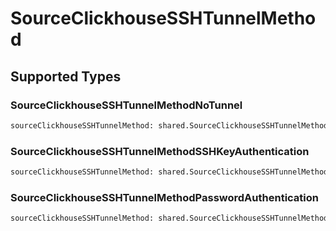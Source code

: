 # SourceClickhouseSSHTunnelMethod


## Supported Types

### SourceClickhouseSSHTunnelMethodNoTunnel

```python
sourceClickhouseSSHTunnelMethod: shared.SourceClickhouseSSHTunnelMethodNoTunnel = /* values here */
```

### SourceClickhouseSSHTunnelMethodSSHKeyAuthentication

```python
sourceClickhouseSSHTunnelMethod: shared.SourceClickhouseSSHTunnelMethodSSHKeyAuthentication = /* values here */
```

### SourceClickhouseSSHTunnelMethodPasswordAuthentication

```python
sourceClickhouseSSHTunnelMethod: shared.SourceClickhouseSSHTunnelMethodPasswordAuthentication = /* values here */
```

